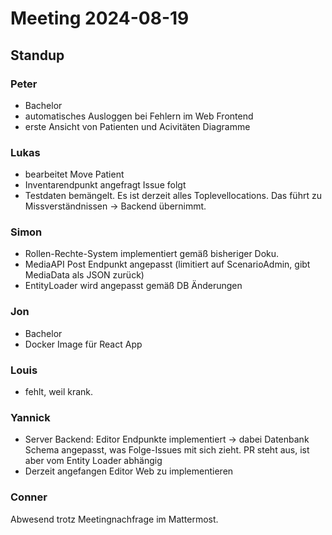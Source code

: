 # Meeting 2024-08-19

## Standup

### Peter

- Bachelor
- automatisches Ausloggen bei Fehlern im Web Frontend
- erste Ansicht von Patienten und Acivitäten Diagramme

### Lukas

- bearbeitet Move Patient
- Inventarendpunkt angefragt Issue folgt
- Testdaten bemängelt. Es ist derzeit alles Toplevellocations. Das führt zu Missverständnissen -> Backend übernimmt.

### Simon

- Rollen-Rechte-System implementiert gemäß bisheriger Doku.
- MediaAPI Post Endpunkt angepasst (limitiert auf ScenarioAdmin, gibt MediaData als JSON zurück)
- EntityLoader wird angepasst gemäß DB Änderungen

### Jon

- Bachelor
- Docker Image für React App

### Louis

- fehlt, weil krank.

### Yannick

- Server Backend: Editor Endpunkte implementiert -> dabei Datenbank Schema angepasst, was Folge-Issues mit sich zieht. PR steht aus, ist aber vom Entity Loader abhängig
- Derzeit angefangen Editor Web zu implementieren

### Conner

Abwesend trotz Meetingnachfrage im Mattermost.
